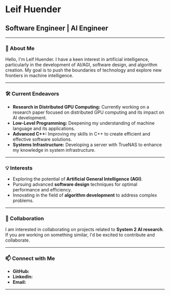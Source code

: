 # Leif Huender
## Software Engineer | AI Engineer

---

### 🤖 About Me
Hello, I'm Leif Huender. I have a keen interest in artificial intelligence, particularly in the development of AI/AGI, software design, and algorithm creation. My goal is to push the boundaries of technology and explore new frontiers in machine intelligence.

---

### 🛠️ Current Endeavors
- **Research in Distributed GPU Computing:** Currently working on a research paper focused on distributed GPU computing and its impact on AI development.
- **Low-Level Programming:** Deepening my understanding of machine language and its applications.
- **Advanced C++:** Improving my skills in C++ to create efficient and effective software solutions.
- **Systems Infrastructure:** Developing a server with TrueNAS to enhance my knowledge in system infrastructure.

---

### 💡 Interests
- Exploring the potential of **Artificial General Intelligence (AGI)**.
- Pursuing advanced **software design** techniques for optimal performance and efficiency.
- Innovating in the field of **algorithm development** to address complex problems.

---

### 👥 Collaboration
I am interested in collaborating on projects related to **System 2 AI research**. If you are working on something similar, I'd be excited to contribute and collaborate.

---

### 📫 Connect with Me
- **GitHub:**
- **LinkedIn:** 
- **Email:**

---
